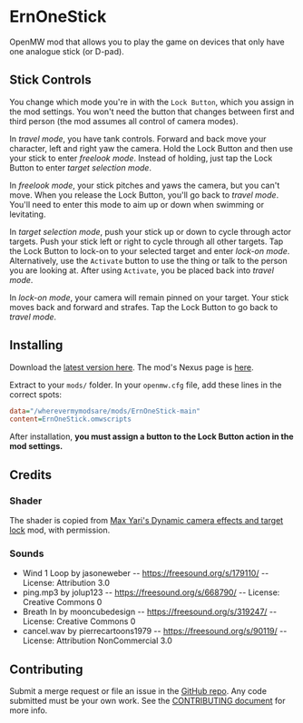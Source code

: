 # ErnOneStick

OpenMW mod that allows you to play the game on devices that only have one analogue stick (or D-pad).

## Stick Controls
You change which mode you're in with the `Lock Button`, which you assign in the mod settings. You won't need the button that changes between first and third person (the mod assumes all control of camera modes).

In *travel mode*, you have tank controls. Forward and back move your character, left and right yaw the camera. Hold the Lock Button and then use your stick to enter *freelook mode*. Instead of holding, just tap the Lock Button to enter *target selection mode*.

In *freelook mode*, your stick pitches and yaws the camera, but you can't move. When you release the Lock Button, you'll go back to *travel mode*. You'll need to enter this mode to aim up or down when swimming or levitating.

In *target selection mode*, push your stick up or down to cycle through actor targets. Push your stick left or right to cycle through all other targets. Tap the Lock Button to lock-on to your selected target and enter *lock-on mode*. Alternatively, use the `Activate` button to use the thing or talk to the person you are looking at. After using `Activate`, you be placed back into *travel mode*.

In *lock-on mode*, your camera will remain pinned on your target. Your stick moves back and forward and strafes. Tap the Lock Button to go back to *travel mode*.

## Installing

Download the [latest version here](https://github.com/erinpentecost/ErnOneStick/archive/refs/heads/main.zip). The mod's Nexus page is [here](https://www.nexusmods.com/morrowind/mods/57315).

Extract to your `mods/` folder. In your `openmw.cfg` file, add these lines in the correct spots:

```ini
data="/wherevermymodsare/mods/ErnOneStick-main"
content=ErnOneStick.omwscripts
```

After installation, **you must assign a button to the Lock Button action in the mod settings.**

## Credits

### Shader

The shader is copied from [Max Yari's Dynamic camera effects and target lock](https://www.nexusmods.com/morrowind/mods/55327) mod, with permission.

### Sounds

- Wind 1 Loop by jasoneweber -- https://freesound.org/s/179110/ -- License: Attribution 3.0
- ping.mp3 by jolup123 -- https://freesound.org/s/668790/ -- License: Creative Commons 0
- Breath In by mooncubedesign -- https://freesound.org/s/319247/ -- License: Creative Commons 0
- cancel.wav by pierrecartoons1979 -- https://freesound.org/s/90119/ -- License: Attribution NonCommercial 3.0

## Contributing

Submit a merge request or file an issue in the [GitHub repo](https://github.com/erinpentecost/ErnOneStick). Any code submitted must be your own work. See the [CONTRIBUTING document](https://github.com/erinpentecost/ErnOneStick/blob/main/CONTRIBUTING) for more info.
